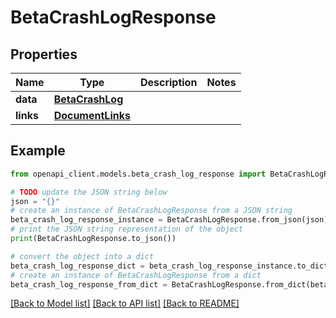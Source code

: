 # BetaCrashLogResponse


## Properties

Name | Type | Description | Notes
------------ | ------------- | ------------- | -------------
**data** | [**BetaCrashLog**](BetaCrashLog.md) |  | 
**links** | [**DocumentLinks**](DocumentLinks.md) |  | 

## Example

```python
from openapi_client.models.beta_crash_log_response import BetaCrashLogResponse

# TODO update the JSON string below
json = "{}"
# create an instance of BetaCrashLogResponse from a JSON string
beta_crash_log_response_instance = BetaCrashLogResponse.from_json(json)
# print the JSON string representation of the object
print(BetaCrashLogResponse.to_json())

# convert the object into a dict
beta_crash_log_response_dict = beta_crash_log_response_instance.to_dict()
# create an instance of BetaCrashLogResponse from a dict
beta_crash_log_response_from_dict = BetaCrashLogResponse.from_dict(beta_crash_log_response_dict)
```
[[Back to Model list]](../README.md#documentation-for-models) [[Back to API list]](../README.md#documentation-for-api-endpoints) [[Back to README]](../README.md)


